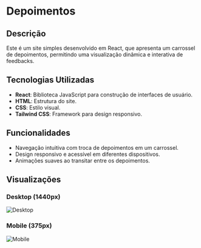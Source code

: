 # Depoimentos

## Descrição

Este é um site simples desenvolvido em React, que apresenta um carrossel de depoimentos, permitindo uma visualização dinâmica e interativa de feedbacks.

## Tecnologias Utilizadas

- **React**: Biblioteca JavaScript para construção de interfaces de usuário.
- **HTML**: Estrutura do site.
- **CSS**: Estilo visual.
- **Tailwind CSS**: Framework para design responsivo.

## Funcionalidades

- Navegação intuitiva com troca de depoimentos em um carrossel.
- Design responsivo e acessível em diferentes dispositivos.
- Animações suaves ao transitar entre os depoimentos.

## Visualizações

### Desktop (1440px)
![Desktop](./design/desktop-preview.jpg)

### Mobile (375px)
![Mobile](./design/mobile-design.jpg)
